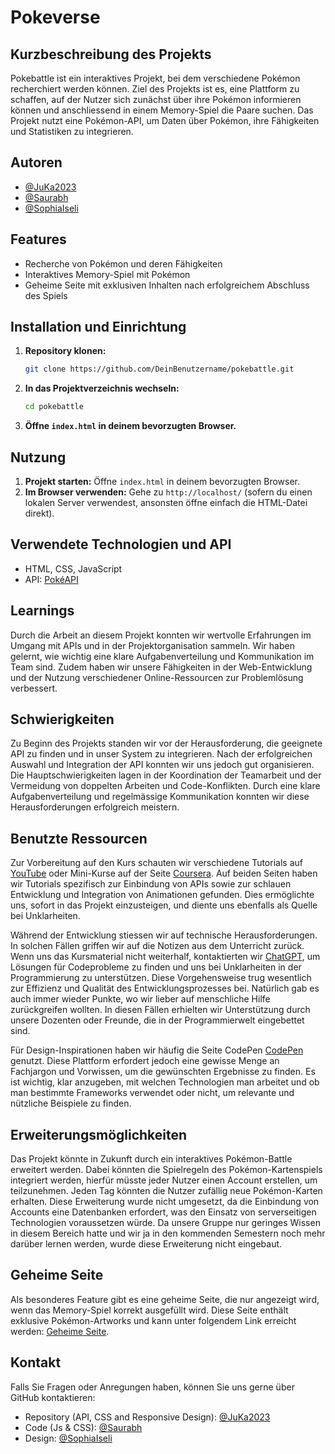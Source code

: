 # Pokeverse

## Kurzbeschreibung des Projekts
Pokebattle ist ein interaktives Projekt, bei dem verschiedene Pokémon recherchiert werden können. Ziel des Projekts ist es, eine Plattform zu schaffen, auf der Nutzer sich zunächst über ihre Pokémon informieren können und anschliessend in einem Memory-Spiel die Paare suchen. Das Projekt nutzt eine Pokémon-API, um Daten über Pokémon, ihre Fähigkeiten und Statistiken zu integrieren.

## Autoren
- [@JuKa2023](https://github.com/JuKa2023)
- [@Saurabh](https://github.com/sm-fhgr)
- [@SophiaIseli](https://github.com/SophiaIseli)

## Features
- Recherche von Pokémon und deren Fähigkeiten
- Interaktives Memory-Spiel mit Pokémon
- Geheime Seite mit exklusiven Inhalten nach erfolgreichem Abschluss des Spiels

## Installation und Einrichtung
1. **Repository klonen:**
   ```bash
   git clone https://github.com/DeinBenutzername/pokebattle.git
   ```
2. **In das Projektverzeichnis wechseln:**
   ```bash
   cd pokebattle
   ```
3. **Öffne `index.html` in deinem bevorzugten Browser.**

## Nutzung
1. **Projekt starten:**
   Öffne `index.html` in deinem bevorzugten Browser.
2. **Im Browser verwenden:**
   Gehe zu `http://localhost/` (sofern du einen lokalen Server verwendest, ansonsten öffne einfach die HTML-Datei direkt).

## Verwendete Technologien und API
- HTML, CSS, JavaScript
- API: [PokéAPI](https://pokeapi.co/)

## Learnings
Durch die Arbeit an diesem Projekt konnten wir wertvolle Erfahrungen im Umgang mit APIs und in der Projektorganisation sammeln. Wir haben gelernt, wie wichtig eine klare Aufgabenverteilung und Kommunikation im Team sind. Zudem haben wir unsere Fähigkeiten in der Web-Entwicklung und der Nutzung verschiedener Online-Ressourcen zur Problemlösung verbessert.

## Schwierigkeiten
Zu Beginn des Projekts standen wir vor der Herausforderung, die geeignete API zu finden und in unser System zu integrieren. Nach der erfolgreichen Auswahl und Integration der API konnten wir uns jedoch gut organisieren. Die Hauptschwierigkeiten lagen in der Koordination der Teamarbeit und der Vermeidung von doppelten Arbeiten und Code-Konflikten. Durch eine klare Aufgabenverteilung und regelmässige Kommunikation konnten wir diese Herausforderungen erfolgreich meistern.

## Benutzte Ressourcen
Zur Vorbereitung auf den Kurs schauten wir verschiedene Tutorials auf [YouTube](https://www.youtube.com/) oder Mini-Kurse auf der Seite [Coursera](https://www.coursera.org/). Auf beiden Seiten haben wir Tutorials spezifisch zur Einbindung von APIs sowie zur schlauen Entwicklung und Integration von Animationen gefunden. Dies ermöglichte uns, sofort in das Projekt einzusteigen, und diente uns ebenfalls als Quelle bei Unklarheiten.

Während der Entwicklung stiessen wir auf technische Herausforderungen. In solchen Fällen griffen wir auf die Notizen aus dem Unterricht zurück. Wenn uns das Kursmaterial nicht weiterhalf, kontaktierten wir [ChatGPT](https://chat.openai.com/c/0c86d02e-cf73-4878-8671-4585188888fa), um Lösungen für Codeprobleme zu finden und uns bei Unklarheiten in der Programmierung zu unterstützen. Diese Vorgehensweise trug wesentlich zur Effizienz und Qualität des Entwicklungsprozesses bei. Natürlich gab es auch immer wieder Punkte, wo wir lieber auf menschliche Hilfe zurückgreifen wollten. In diesen Fällen erhielten wir Unterstützung durch unsere Dozenten oder Freunde, die in der Programmierwelt eingebettet sind.

Für Design-Inspirationen haben wir häufig die Seite CodePen [CodePen](https://codepen.io/) genutzt. Diese Plattform erfordert jedoch eine gewisse Menge an Fachjargon und Vorwissen, um die gewünschten Ergebnisse zu finden. Es ist wichtig, klar anzugeben, mit welchen Technologien man arbeitet und ob man bestimmte Frameworks verwendet oder nicht, um relevante und nützliche Beispiele zu finden.

## Erweiterungsmöglichkeiten
Das Projekt könnte in Zukunft durch ein interaktives Pokémon-Battle erweitert werden. Dabei könnten die Spielregeln des Pokémon-Kartenspiels integriert werden, hierfür müsste jeder Nutzer einen Account erstellen, um teilzunehmen. Jeden Tag könnten die Nutzer zufällig neue Pokémon-Karten erhalten. Diese Erweiterung wurde nicht umgesetzt, da die Einbindung von Accounts eine Datenbanken erfordert, was den Einsatz von serverseitigen Technologien voraussetzen würde. Da unsere Gruppe nur geringes Wissen in diesem Bereich hatte und wir ja in den kommenden Semestern noch mehr darüber lernen werden, wurde diese Erweiterung nicht eingebaut.

## Geheime Seite
Als besonderes Feature gibt es eine geheime Seite, die nur angezeigt wird, wenn das Memory-Spiel korrekt ausgefüllt wird. Diese Seite enthält exklusive Pokémon-Artworks und kann unter folgendem Link erreicht werden: [Geheime Seite](https://543894-12.web.fhgr.ch/pokeart.html).

## Kontakt
Falls Sie Fragen oder Anregungen haben, können Sie uns gerne über GitHub kontaktieren:
- Repository (API, CSS and Responsive Design): [@JuKa2023](https://github.com/JuKa2023)
- Code (Js & CSS): [@Saurabh](https://github.com/sm-fhgr)
- Design: [@SophiaIseli](https://github.com/SophiaIseli)
